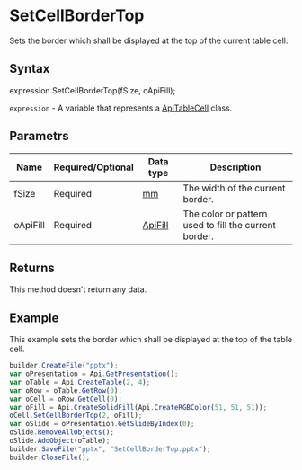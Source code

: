 # SetCellBorderTop

Sets the border which shall be displayed at the top of the current table cell.

## Syntax

expression.SetCellBorderTop(fSize, oApiFill);

`expression` - A variable that represents a [ApiTableCell](../ApiTableCell.md) class.

## Parametrs

| **Name** | **Required/Optional** | **Data type** | **Description** |
| ------------- | ------------- | ------------- | ------------- |
| fSize | Required | [mm](../../../Enumerations/mm.md) | The width of the current border. |
| oApiFill | Required | [ApiFill](../../ApiFill/ApiFill.md) | The color or pattern used to fill the current border. |

## Returns

This method doesn't return any data.

## Example

This example sets the border which shall be displayed at the top of the table cell.

```javascript
builder.CreateFile("pptx");
var oPresentation = Api.GetPresentation();
var oTable = Api.CreateTable(2, 4);
var oRow = oTable.GetRow(0);
var oCell = oRow.GetCell(0);
var oFill = Api.CreateSolidFill(Api.CreateRGBColor(51, 51, 51));
oCell.SetCellBorderTop(2, oFill);
var oSlide = oPresentation.GetSlideByIndex(0);
oSlide.RemoveAllObjects();
oSlide.AddObject(oTable);
builder.SaveFile("pptx", "SetCellBorderTop.pptx");
builder.CloseFile();
```